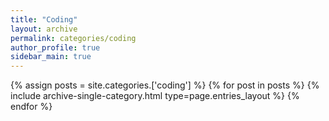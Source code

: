 ```yaml
---
title: "Coding"
layout: archive
permalink: categories/coding
author_profile: true
sidebar_main: true
---
```



{% assign posts = site.categories.['coding'] %}
{% for post in posts %} {% include archive-single-category.html type=page.entries_layout %} {% endfor %}